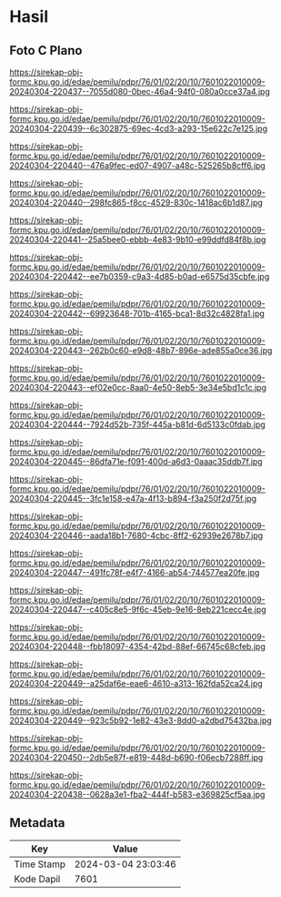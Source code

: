 # Hasil

## Foto C Plano

https://sirekap-obj-formc.kpu.go.id/edae/pemilu/pdpr/76/01/02/20/10/7601022010009-20240304-220437--7055d080-0bec-46a4-94f0-080a0cce37a4.jpg

https://sirekap-obj-formc.kpu.go.id/edae/pemilu/pdpr/76/01/02/20/10/7601022010009-20240304-220439--6c302875-69ec-4cd3-a293-15e622c7e125.jpg

https://sirekap-obj-formc.kpu.go.id/edae/pemilu/pdpr/76/01/02/20/10/7601022010009-20240304-220440--476a9fec-ed07-4907-a48c-525265b8cff6.jpg

https://sirekap-obj-formc.kpu.go.id/edae/pemilu/pdpr/76/01/02/20/10/7601022010009-20240304-220440--298fc865-f8cc-4529-830c-1418ac6b1d87.jpg

https://sirekap-obj-formc.kpu.go.id/edae/pemilu/pdpr/76/01/02/20/10/7601022010009-20240304-220441--25a5bee0-ebbb-4e83-9b10-e99ddfd84f8b.jpg

https://sirekap-obj-formc.kpu.go.id/edae/pemilu/pdpr/76/01/02/20/10/7601022010009-20240304-220442--ee7b0359-c9a3-4d85-b0ad-e6575d35cbfe.jpg

https://sirekap-obj-formc.kpu.go.id/edae/pemilu/pdpr/76/01/02/20/10/7601022010009-20240304-220442--69923648-701b-4165-bca1-8d32c4828fa1.jpg

https://sirekap-obj-formc.kpu.go.id/edae/pemilu/pdpr/76/01/02/20/10/7601022010009-20240304-220443--262b0c60-e9d8-48b7-896e-ade855a0ce36.jpg

https://sirekap-obj-formc.kpu.go.id/edae/pemilu/pdpr/76/01/02/20/10/7601022010009-20240304-220443--ef02e0cc-8aa0-4e50-8eb5-3e34e5bd1c1c.jpg

https://sirekap-obj-formc.kpu.go.id/edae/pemilu/pdpr/76/01/02/20/10/7601022010009-20240304-220444--7924d52b-735f-445a-b81d-6d5133c0fdab.jpg

https://sirekap-obj-formc.kpu.go.id/edae/pemilu/pdpr/76/01/02/20/10/7601022010009-20240304-220445--86dfa71e-f091-400d-a6d3-0aaac35ddb7f.jpg

https://sirekap-obj-formc.kpu.go.id/edae/pemilu/pdpr/76/01/02/20/10/7601022010009-20240304-220445--3fc1e158-e47a-4f13-b894-f3a250f2d75f.jpg

https://sirekap-obj-formc.kpu.go.id/edae/pemilu/pdpr/76/01/02/20/10/7601022010009-20240304-220446--aada18b1-7680-4cbc-8ff2-62939e2678b7.jpg

https://sirekap-obj-formc.kpu.go.id/edae/pemilu/pdpr/76/01/02/20/10/7601022010009-20240304-220447--491fc78f-e4f7-4166-ab54-744577ea20fe.jpg

https://sirekap-obj-formc.kpu.go.id/edae/pemilu/pdpr/76/01/02/20/10/7601022010009-20240304-220447--c405c8e5-9f6c-45eb-9e16-8eb221cecc4e.jpg

https://sirekap-obj-formc.kpu.go.id/edae/pemilu/pdpr/76/01/02/20/10/7601022010009-20240304-220448--fbb18097-4354-42bd-88ef-66745c68cfeb.jpg

https://sirekap-obj-formc.kpu.go.id/edae/pemilu/pdpr/76/01/02/20/10/7601022010009-20240304-220449--a25daf6e-eae6-4610-a313-162fda52ca24.jpg

https://sirekap-obj-formc.kpu.go.id/edae/pemilu/pdpr/76/01/02/20/10/7601022010009-20240304-220449--923c5b92-1e82-43e3-8dd0-a2dbd75432ba.jpg

https://sirekap-obj-formc.kpu.go.id/edae/pemilu/pdpr/76/01/02/20/10/7601022010009-20240304-220450--2db5e87f-e819-448d-b690-f06ecb7288ff.jpg

https://sirekap-obj-formc.kpu.go.id/edae/pemilu/pdpr/76/01/02/20/10/7601022010009-20240304-220438--0628a3e1-fba2-444f-b583-e369825cf5aa.jpg


## Metadata

| Key        | Value               |
| ---------- | ------------------- |
| Time Stamp | 2024-03-04 23:03:46 |
| Kode Dapil | 7601                |



